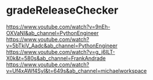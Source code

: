 # gradeReleaseChecker

https://www.youtube.com/watch?v=9nEh-OXVaNI&ab_channel=PythonEngineer <br/>
https://www.youtube.com/watch?v=5bTkiV_Aadc&ab_channel=PythonEngineer <br/>
https://www.youtube.com/watch?v=g_j6ILT-X0k&t=580s&ab_channel=FrankAndrade <br/>
https://www.youtube.com/watch?v=Uf4xAWf4SyI&t=649s&ab_channel=michaelworkspace <br/>
